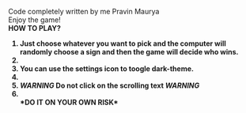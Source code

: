 Code completely written by me Pravin Maurya
<br>
Enjoy the game!
<br><b>HOW TO PLAY?<b>
1. Just choose whatever you want to pick and the computer will randomly choose a sign and then the game will decide who wins.
2. <br>
3. You can use the settings icon to toogle dark-theme.
4. <br>
5. *WARNING* Do not click on the scrolling text *WARNING*
6. <br>
   *DO IT ON YOUR OWN RISK*

